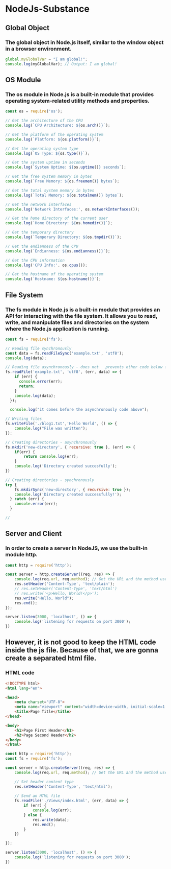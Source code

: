# NodeJs-Substance

## Global Object
### The global object in Node.js itself, similar to the window object in a browser environment.
```javascript
global.myGlobalVar = "I am global!";
console.log(myGlobalVar); // Output: I am global!
```

## OS Module
### The os module in Node.js is a built-in module that provides operating system-related utility methods and properties.
```javascript
const os = require('os');

// Get the architecture of the CPU
console.log(`CPU Architecture: ${os.arch()}`);

// Get the platform of the operating system
console.log(`Platform: ${os.platform()}`);

// Get the operating system type
console.log(`OS Type: ${os.type()}`);

// Get the system uptime in seconds
console.log(`System Uptime: ${os.uptime()} seconds`);

// Get the free system memory in bytes
console.log(`Free Memory: ${os.freemem()} bytes`);

// Get the total system memory in bytes
console.log(`Total Memory: ${os.totalmem()} bytes`);

// Get the network interfaces
console.log('Network Interfaces:', os.networkInterfaces());

// Get the home directory of the current user
console.log(`Home Directory: ${os.homedir()}`);

// Get the temporary directory
console.log(`Temporary Directory: ${os.tmpdir()}`);

// Get the endianness of the CPU
console.log(`Endianness: ${os.endianness()}`);

// Get the CPU information
console.log('CPU Info:', os.cpus());

// Get the hostname of the operating system
console.log(`Hostname: ${os.hostname()}`);
```

## File System
### The fs module in Node.js is a built-in module that provides an API for interacting with the file system. It allows you to read, write, and manipulate files and directories on the system where the Node.js application is running.

```javascript
const fs = require('fs');

// Reading file synchronously
const data = fs.readFileSync('example.txt', 'utf8');
console.log(data);

// Reading file asynchronously - does not   prevents other code below for running.
fs.readFile('example.txt', 'utf8', (err, data) => {
    if (err) {
      console.error(err);
      return;
    }
    console.log(data);
  });

  console.log("it comes before the asynchronously code above");

// Writing files
fs.writeFile('./blog1.txt','Hello World', () => {
    console.log("File was written");
});

// Creating directories - asynchronously
fs.mkdir('new-directory', { recursive: true }, (err) => {
    if(err) {
        return console.log(err);
    }
    console.log('Directory created succesfully');
})

// Creating directories - synchronously
try {
    fs.mkdirSync('new-directory', { recursive: true });
    console.log('Directory created successfully!');
  } catch (err) {
    console.error(err);
  }

//
```

## Server and Client
### In order to create a server in NodeJS, we use the built-in module http.

```javascript
const http = require('http');

const server = http.createServer((req, res) => {
    console.log(req.url, req.method); // Get the URL and the method used in the request
    res.setHeader('Content-Type', 'text/plain');
    // res.setHeader('Content-Type', 'text/html')
    // res.write('<p>Hello, World!</p>');
    res.write("Hello, World");
    res.end();
});

server.listen(3000, 'localhost', () => {
    console.log('listening for requests on port 3000');
})
```

## However, it is not good to keep the HTML code inside the js file. Because of that, we are gonna create a separated html file.
### HTML code
```html
<!DOCTYPE html>
<html lang="en">

<head>
    <meta charset="UTF-8">
    <meta name="viewport" content="width=device-width, initial-scale=1.0">
    <title>Page Title</title>
</head>

<body>
    <h1>Page First Header</h1>
    <h2>Page Second Header</h2>
</body>
</html>
```

```javascript
const http = require('http');
const fs = require('fs');

const server = http.createServer((req, res) => {
    console.log(req.url, req.method); // Get the URL and the method used in the request

    // Set header content type
    res.setHeader('Content-Type', 'text/html');
    
    // Send an HTML file
    fs.readFile('./Views/index.html', (err, data) => {
        if (err) {
            console.log(err);
        } else {
            res.write(data);
            res.end();
        }
    })

});

server.listen(3000, 'localhost', () => {
    console.log('listening for requests on port 3000');
})
```